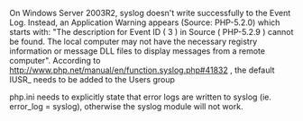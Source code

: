 On Windows Server 2003R2, syslog doesn't write successfully to the Event Log. Instead, an Application Warning appears (Source: PHP-5.2.0) which starts with: "The description for Event ID ( 3 ) in Source ( PHP-5.2.9 ) cannot be found. The local computer may not have the necessary registry information or message DLL files to display messages from a remote computer". According to <http://www.php.net/manual/en/function.syslog.php#41832> , the default IUSR\_ needs to be added to the Users group

php.ini needs to explicitly state that error logs are written to syslog (ie. error\_log = syslog), otherwise the syslog module will not work.
